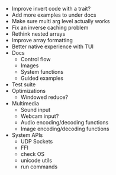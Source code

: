 - Improve invert code with a trait?
- Add more examples to under docs
- Make sure multi arg level actually works
- Fix an inverse caching problem
- Rethink nested arrays
- Improve array formatting
- Better native experience with TUI
- Docs
  - Control flow
  - Images
  - System functions
  - Guided examples
- Test suite
- Optimizations
  - Windowed reduce?
- Multimedia
  - Sound input
  - Webcam input?
  - Audio encoding/decoding functions
  - Image encoding/decoding functions
- System APIs
  - UDP Sockets
  - FFI
  - check OS
  - unicode utils
  - run commands
